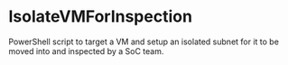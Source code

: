 # IsolateVMForInspection
PowerShell script to target a VM and setup an isolated subnet for it to be moved into and inspected by a SoC team.
